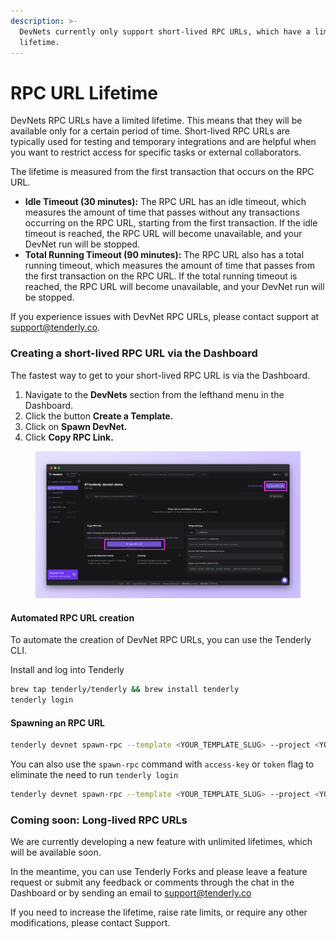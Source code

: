 ```yaml
---
description: >-
  DevNets currently only support short-lived RPC URLs, which have a limited
  lifetime.
---
```


# RPC URL Lifetime

DevNets RPC URLs have a limited lifetime. This means that they will be available only for a certain period of time. Short-lived RPC URLs are typically used for testing and temporary integrations and are helpful when you want to restrict access for specific tasks or external collaborators.

The lifetime is measured from the first transaction that occurs on the RPC URL.

* **Idle Timeout (30 minutes):** The RPC URL has an idle timeout, which measures the amount of time that passes without any transactions occurring on the RPC URL, starting from the first transaction. If the idle timeout is reached, the RPC URL will become unavailable, and your DevNet run will be stopped.
* **Total Running Timeout (90 minutes):** The RPC URL also has a total running timeout, which measures the amount of time that passes from the first transaction on the RPC URL. If the total running timeout is reached, the RPC URL will become unavailable, and your DevNet run will be stopped.

If you experience issues with DevNet RPC URLs, please contact support at [support@tenderly.co](mailto:support@tenderly.co).

### **Creating a short-lived RPC URL via the Dashboard**

The fastest way to get to your short-lived RPC URL is via the Dashboard.

1. Navigate to the **DevNets** section from the lefthand menu in the Dashboard.
2. Click the button **Create a Template.**
3. Click on **Spawn DevNet.**
4. Click **Copy RPC Link.**

<figure><img src="../../.gitbook/assets/devnets copy url.png" alt=""><figcaption></figcaption></figure>

#### **Automated RPC URL creation**

To automate the creation of DevNet RPC URLs, you can use the Tenderly CLI.

Install and log into Tenderly

```bash
brew tap tenderly/tenderly && brew install tenderly
tenderly login
```

#### **Spawning an RPC URL**

```bash
tenderly devnet spawn-rpc --template <YOUR_TEMPLATE_SLUG> --project <YOUR_PROJECT_SLUG>
```

You can also use the `spawn-rpc` command with `access-key` or `token` flag to eliminate the need to run `tenderly login`

```bash
tenderly devnet spawn-rpc --template <YOUR_TEMPLATE_SLUG> --project <YOUR_PROJECT_SLUG> --account <YOUR_ACCOUNT_ID> --access-key <YOUR_ACCESS_KEY>
```

### Coming soon: Long-lived RPC URLs

We are currently developing a new feature with unlimited lifetimes, which will be available soon.&#x20;

In the meantime, you can use Tenderly Forks and please leave a feature request or submit any feedback or comments through the chat in the Dashboard or by sending an email to [support@tenderly.co](mailto:support@tenderly.co)

If you need to increase the lifetime, raise rate limits, or require any other modifications, please contact Support.
